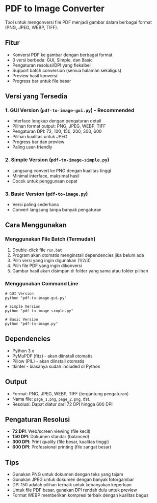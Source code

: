 # PDF to Image Converter

Tool untuk mengonversi file PDF menjadi gambar dalam berbagai format (PNG, JPEG, WEBP, TIFF).

## Fitur
- Konversi PDF ke gambar dengan berbagai format
- 3 versi berbeda: GUI, Simple, dan Basic
- Pengaturan resolusi/DPI yang fleksibel
- Support batch conversion (semua halaman sekaligus)
- Preview hasil konversi
- Progress bar untuk file besar

## Versi yang Tersedia

### 1. GUI Version (`pdf-to-image-gui.py`) - **Recommended**
- Interface lengkap dengan pengaturan detail
- Pilihan format output: PNG, JPEG, WEBP, TIFF
- Pengaturan DPI: 72, 100, 150, 200, 300, 600
- Pilihan kualitas untuk JPEG
- Progress bar dan preview
- Paling user-friendly

### 2. Simple Version (`pdf-to-image-simple.py`)
- Langsung convert ke PNG dengan kualitas tinggi
- Minimal interface, maksimal hasil
- Cocok untuk penggunaan cepat

### 3. Basic Version (`pdf-to-image.py`)
- Versi paling sederhana
- Convert langsung tanpa banyak pengaturan

## Cara Menggunakan

### Menggunakan File Batch (Termudah)
1. Double-click file `run.bat`
2. Program akan otomatis menginstall dependencies jika belum ada
3. Pilih versi yang ingin digunakan (1/2/3)
4. Pilih file PDF yang ingin dikonversi
5. Gambar hasil akan disimpan di folder yang sama atau folder pilihan

### Menggunakan Command Line
```batch
# GUI Version
python "pdf-to-image-gui.py"

# Simple Version  
python "pdf-to-image-simple.py"

# Basic Version
python "pdf-to-image.py"
```

## Dependencies
- Python 3.x
- PyMuPDF (fitz) - akan diinstall otomatis
- Pillow (PIL) - akan diinstall otomatis
- tkinter - biasanya sudah included di Python

## Output
- Format: PNG, JPEG, WEBP, TIFF (tergantung pengaturan)
- Nama file: `page_1.png`, `page_2.png`, dst.
- Resolusi: Dapat diatur dari 72 DPI hingga 600 DPI

## Pengaturan Resolusi
- **72 DPI**: Web/screen viewing (file kecil)
- **150 DPI**: Dokumen standar (balanced)
- **300 DPI**: Print quality (file besar, kualitas tinggi)
- **600 DPI**: Professional printing (file sangat besar)

## Tips
- Gunakan PNG untuk dokumen dengan teks yang tajam
- Gunakan JPEG untuk dokumen dengan banyak foto/gambar
- DPI 150 adalah pilihan terbaik untuk kebanyakan keperluan
- Untuk file PDF besar, gunakan DPI rendah dulu untuk preview
- Format WEBP memberikan kompresi terbaik dengan kualitas bagus
